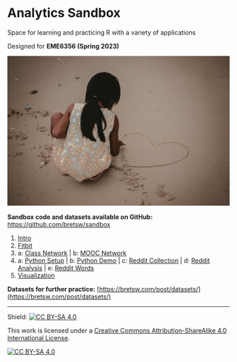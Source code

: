 # Analytics Sandbox 

Space for learning and practicing R with a variety of applications

Designed for **EME6356 (Spring 2023)**

![](img/sand.jpg)

**Sandbox code and datasets available on GitHub:** https://github.com/bretsw/sandbox

1. [Intro](1-intro.html)
2. [Fitbit](2-fitbit.html)
3. a: [Class Network](3-class-network.html) | b: [MOOC Network](3-mooc-network.html)
4. a: [Python Setup](4a-python-setup.html) | b: [Python Demo](4b-python-demo.html) | c: [Reddit Collection](4c-reddit-collection.html) | d: [Reddit Analysis](4d-reddit-analysis.html) | e: [Reddit Words](4e-reddit-words.html)
5. [Visualization](5-visualization.html)

**Datasets for further practice:** [https://bretsw.com/post/datasets/](https://bretsw.com/post/datasets/)

---

Shield: [![CC BY-SA 4.0][cc-by-sa-shield]][cc-by-sa]

This work is licensed under a
[Creative Commons Attribution-ShareAlike 4.0 International License][cc-by-sa].

[![CC BY-SA 4.0][cc-by-sa-image]][cc-by-sa]

[cc-by-sa]: http://creativecommons.org/licenses/by-sa/4.0/
[cc-by-sa-image]: https://licensebuttons.net/l/by-sa/4.0/88x31.png
[cc-by-sa-shield]: https://img.shields.io/badge/License-CC%20BY--SA%204.0-lightgrey.svg
